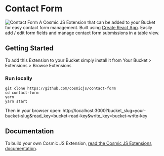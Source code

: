 # Contact Form
![Contact Form](https://cosmicjs.com/uploads/c0b69230-5465-11e7-8f9b-55e12bd346d8-Screen%20Shot%202017-06-18%20at%203.35.43%20PM.png)
A Cosmic JS Extension that can be added to your Bucket for easy contact form management.  Built using [Create React App](https://github.com/facebookincubator/create-react-app).  Easily add / edit form fields and manage contact form submissions in a table view.
## Getting Started
To add this Extension to your Bucket simply install it from Your Bucket > Extensions > Browse Extensions
### Run locally
```
git clone https://github.com/cosmicjs/contact-form
cd contact-form
yarn
yarn start
```
Then in your browser open: http://localhost:3000?bucket_slug=your-bucket-slug&read_key=bucket-read-key&write_key=bucket-write-key
## Documentation
To build your own Cosmic JS Extension, [read the Cosmic JS Extensions documentation](https://cosmicjs.com/docs/extensions).
